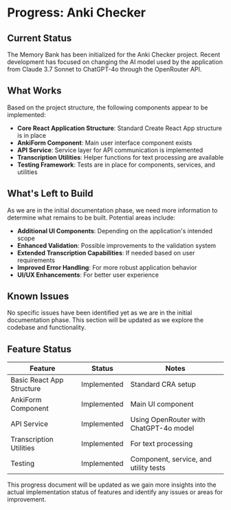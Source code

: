 # Progress: Anki Checker

## Current Status
The Memory Bank has been initialized for the Anki Checker project. Recent development has focused on changing the AI model used by the application from Claude 3.7 Sonnet to ChatGPT-4o through the OpenRouter API.

## What Works
Based on the project structure, the following components appear to be implemented:

- **Core React Application Structure**: Standard Create React App structure is in place
- **AnkiForm Component**: Main user interface component exists
- **API Service**: Service layer for API communication is implemented
- **Transcription Utilities**: Helper functions for text processing are available
- **Testing Framework**: Tests are in place for components, services, and utilities

## What's Left to Build
As we are in the initial documentation phase, we need more information to determine what remains to be built. Potential areas include:

- **Additional UI Components**: Depending on the application's intended scope
- **Enhanced Validation**: Possible improvements to the validation system
- **Extended Transcription Capabilities**: If needed based on user requirements
- **Improved Error Handling**: For more robust application behavior
- **UI/UX Enhancements**: For better user experience

## Known Issues
No specific issues have been identified yet as we are in the initial documentation phase. This section will be updated as we explore the codebase and functionality.

## Feature Status

| Feature | Status | Notes |
|---------|--------|-------|
| Basic React App Structure | Implemented | Standard CRA setup |
| AnkiForm Component | Implemented | Main UI component |
| API Service | Implemented | Using OpenRouter with ChatGPT-4o model |
| Transcription Utilities | Implemented | For text processing |
| Testing | Implemented | Component, service, and utility tests |

This progress document will be updated as we gain more insights into the actual implementation status of features and identify any issues or areas for improvement.
